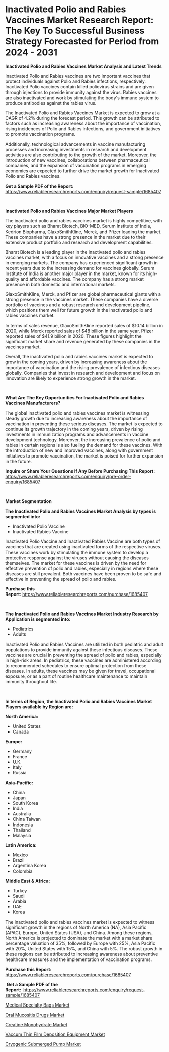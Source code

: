 <p><h1>Inactivated Polio and Rabies Vaccines Market Research Report: The Key To Successful Business Strategy Forecasted for Period from 2024 - 2031</h1></p><p><strong>Inactivated Polio and Rabies Vaccines Market Analysis and Latest Trends</strong></p>
<p><p>Inactivated Polio and Rabies vaccines are two important vaccines that protect individuals against Polio and Rabies infections, respectively. Inactivated Polio vaccines contain killed poliovirus strains and are given through injections to provide immunity against the virus. Rabies vaccines are also inactivated and work by stimulating the body's immune system to produce antibodies against the rabies virus.</p><p>The Inactivated Polio and Rabies Vaccines Market is expected to grow at a CAGR of 4.2% during the forecast period. This growth can be attributed to factors such as increasing awareness about the importance of vaccination, rising incidences of Polio and Rabies infections, and government initiatives to promote vaccination programs.</p><p>Additionally, technological advancements in vaccine manufacturing processes and increasing investments in research and development activities are also contributing to the growth of the market. Moreover, the introduction of new vaccines, collaborations between pharmaceutical companies, and the expansion of vaccination programs in emerging economies are expected to further drive the market growth for Inactivated Polio and Rabies vaccines.</p></p>
<p><strong>Get a Sample PDF of the Report:&nbsp;</strong> <a href="https://www.reliableresearchreports.com/enquiry/request-sample/1685407">https://www.reliableresearchreports.com/enquiry/request-sample/1685407</a></p>
<p>&nbsp;</p>
<p><strong>Inactivated Polio and Rabies Vaccines Major Market Players</strong></p>
<p><p>The inactivated polio and rabies vaccines market is highly competitive, with key players such as Bharat Biotech, BIO-MED, Serum Institute of India, Kedrion Biopharma, GlaxoSmithKline, Merck, and Pfizer leading the market. These companies have a strong presence in the market due to their extensive product portfolio and research and development capabilities.</p><p>Bharat Biotech is a leading player in the inactivated polio and rabies vaccines market, with a focus on innovative vaccines and a strong presence in emerging markets. The company has experienced significant growth in recent years due to the increasing demand for vaccines globally. Serum Institute of India is another major player in the market, known for its high-quality and affordable vaccines. The company has a strong market presence in both domestic and international markets.</p><p>GlaxoSmithKline, Merck, and Pfizer are global pharmaceutical giants with a strong presence in the vaccines market. These companies have a diverse portfolio of vaccines and a robust research and development pipeline, which positions them well for future growth in the inactivated polio and rabies vaccines market.</p><p>In terms of sales revenue, GlaxoSmithKline reported sales of $10.14 billion in 2020, while Merck reported sales of $48 billion in the same year. Pfizer reported sales of $41.9 billion in 2020. These figures highlight the significant market share and revenue generated by these companies in the vaccines market.</p><p>Overall, the inactivated polio and rabies vaccines market is expected to grow in the coming years, driven by increasing awareness about the importance of vaccination and the rising prevalence of infectious diseases globally. Companies that invest in research and development and focus on innovation are likely to experience strong growth in the market.</p></p>
<p>&nbsp;</p>
<p><strong>What Are The Key Opportunities For Inactivated Polio and Rabies Vaccines Manufacturers?</strong></p>
<p><p>The global inactivated polio and rabies vaccines market is witnessing steady growth due to increasing awareness about the importance of vaccination in preventing these serious diseases. The market is expected to continue its growth trajectory in the coming years, driven by rising investments in immunization programs and advancements in vaccine development technology. Moreover, the increasing prevalence of polio and rabies in certain regions is also fueling the demand for these vaccines. With the introduction of new and improved vaccines, along with government initiatives to promote vaccination, the market is poised for further expansion in the future.</p></p>
<p><strong>Inquire or Share Your Questions If Any Before Purchasing This Report:</strong> <a href="https://www.reliableresearchreports.com/enquiry/pre-order-enquiry/1685407">https://www.reliableresearchreports.com/enquiry/pre-order-enquiry/1685407</a></p>
<p>&nbsp;</p>
<p><strong>Market Segmentation</strong></p>
<p><strong>The Inactivated Polio and Rabies Vaccines Market Analysis by types is segmented into:</strong></p>
<p><ul><li>Inactivated Polio Vaccine</li><li>Inactivated Rabies Vaccine</li></ul></p>
<p><p>Inactivated Polio Vaccine and Inactivated Rabies Vaccine are both types of vaccines that are created using inactivated forms of the respective viruses. These vaccines work by stimulating the immune system to develop a protective response against the viruses without causing the diseases themselves. The market for these vaccines is driven by the need for effective prevention of polio and rabies, especially in regions where these diseases are still prevalent. Both vaccines have been proven to be safe and effective in preventing the spread of polio and rabies.</p></p>
<p><strong>Purchase this Report:&nbsp;</strong><a href="https://www.reliableresearchreports.com/purchase/1685407">https://www.reliableresearchreports.com/purchase/1685407</a></p>
<p>&nbsp;</p>
<p><strong>The Inactivated Polio and Rabies Vaccines Market Industry Research by Application is segmented into:</strong></p>
<p><ul><li>Pediatrics</li><li>Adults</li></ul></p>
<p><p>Inactivated Polio and Rabies Vaccines are utilized in both pediatric and adult populations to provide immunity against these infectious diseases. These vaccines are crucial in preventing the spread of polio and rabies, especially in high-risk areas. In pediatrics, these vaccines are administered according to recommended schedules to ensure optimal protection from these diseases. In adults, these vaccines may be given for travel, occupational exposure, or as a part of routine healthcare maintenance to maintain immunity throughout life.</p></p>
<p>&nbsp;</p>
<p><strong>In terms of Region, the Inactivated Polio and Rabies Vaccines Market Players available by Region are:</strong></p>
<p>
    <p> <strong> North America: </strong>
        <ul>
            <li>United States</li>
            <li>Canada</li>
        </ul>
        </p> 
    <p> <strong> Europe: </strong>
        <ul>
            <li>Germany</li>
            <li>France</li>
            <li>U.K.</li>
            <li>Italy</li>
            <li>Russia</li>
        </ul>
        </p> 
    <p> <strong> Asia-Pacific: </strong>
        <ul>
            <li>China</li>
            <li>Japan</li>
            <li>South Korea</li>
            <li>India</li>
            <li>Australia</li>
            <li>China Taiwan</li>
            <li>Indonesia</li>
            <li>Thailand</li>
            <li>Malaysia</li>
        </ul>
        </p> 
    <p> <strong> Latin America: </strong>
        <ul>
            <li>Mexico</li>
            <li>Brazil</li>
            <li>Argentina Korea</li>
            <li>Colombia</li>
        </ul>
        </p> 
    <p> <strong> Middle East & Africa: </strong>
        <ul>
            <li>Turkey</li>
            <li>Saudi</li>
            <li>Arabia</li>
            <li>UAE</li>
            <li>Korea</li>
        </ul>
    </p>
    </p>
<p><p>The inactivated polio and rabies vaccines market is expected to witness significant growth in the regions of North America (NA), Asia Pacific (APAC), Europe, United States (USA), and China. Among these regions, North America is projected to dominate the market with a market share percentage valuation of 35%, followed by Europe with 25%, Asia Pacific with 20%, United States with 15%, and China with 5%. The robust growth in these regions can be attributed to increasing awareness about preventive healthcare measures and the implementation of vaccination programs.</p></p>
<p><strong>Purchase this Report: </strong><a href="https://www.reliableresearchreports.com/purchase/1685407">https://www.reliableresearchreports.com/purchase/1685407</a></p>
<p>&nbsp;<strong>Get a Sample PDF of the Report:&nbsp;&nbsp;</strong><a href="https://www.reliableresearchreports.com/enquiry/request-sample/1685407">https://www.reliableresearchreports.com/enquiry/request-sample/1685407</a></p>
<p><strong></strong></p>
<p><p><a href="https://medium.com/@santosh.reportprime/medical-specialty-bags-market-trends-forecast-and-competitive-analysis-to-2031-59d0075171e6">Medical Specialty Bags Market</a></p><p><a href="https://medium.com/@jeromekling1967/oral-mucositis-drugs-market-size-and-market-trends-complete-industry-overview-2024-to-2031-faac15b174e1">Oral Mucositis Drugs Market</a></p><p><a href="https://medium.com/@isomgleason/creatine-monohydrate-market-outlook-industry-overview-and-forecast-2024-to-2031-c2777ad5f9d0">Creatine Monohydrate Market</a></p><p><a href="https://github.com/nancykennedykellievqfqt2/Market-Research-Report-List-1/blob/main/vaccum-thin-film-deposition-equipment-market.md">Vaccum Thin Film Deposition Equipment Market</a></p><p><a href="https://github.com/NorbertYates/Market-Research-Report-List-3/blob/main/cryogenic-submerged-pump-market.md">Cryogenic Submerged Pump Market</a></p></p>